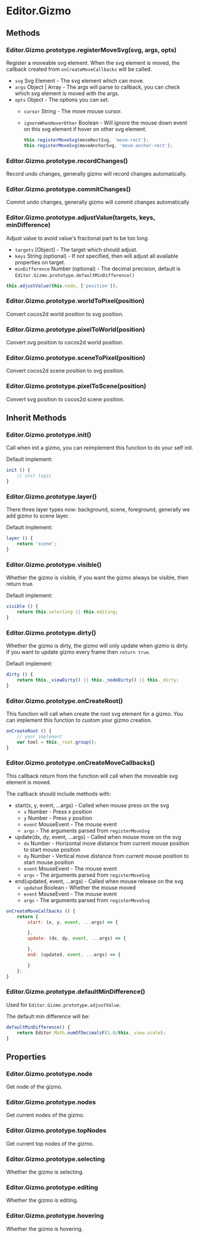 # Editor.Gizmo

## Methods

### Editor.Gizmo.prototype.registerMoveSvg(svg, args, opts)

Register a moveable svg element. When the svg element is moved, the callback created from `onCreateMoveCallbacks` will be called.

- `svg` Svg Element - The svg element which can move.
- `args` Object | Array - The args will parse to callback, you can check which svg element is moved with the args.
- `opts` Object - The options you can set.
  - `cursor` String - The move mouse cursor.
  - `ignoreWhenHoverOther` Boolean - Will ignore the mouse down event on this svg element if hover on other svg element.

    ```javascript
    this.registerMoveSvg(moveRectSvg, 'move-rect');
    this.registerMoveSvg(moveAnchorSvg, 'move-anchor-rect');
    ```

### Editor.Gizmo.prototype.recordChanges()

Record undo changes, generally gizmo will record changes automatically.

### Editor.Gizmo.prototype.commitChanges()

Commit undo changes, generally gizmo will commit changes automatically

### Editor.Gizmo.prototype.adjustValue(targets, keys, minDifference)

Adjust value to avoid value's fractional part to be too long.

- `targets` [Object] - The target which should adjust.
- `keys` String (optional) - If not specified, then will adjust all available properties on target.
- `minDifference` Number (optional) - The decimal precision, default is `Editor.Gizmo.prototype.defaultMinDifference()`

```javascript
this.adjustValue(this.node, ['position']);
```

### Editor.Gizmo.prototype.worldToPixel(position)

Convert cocos2d world position to svg position.

### Editor.Gizmo.prototype.pixelToWorld(position)

Convert svg position to cocos2d world position.

### Editor.Gizmo.prototype.sceneToPixel(position)

Convert cocos2d scene position to svg position.

### Editor.Gizmo.prototype.pixelToScene(position)

Convert svg position to cocos2d scene position.

## Inherit Methods

### Editor.Gizmo.prototype.init()

Call when init a gizmo, you can reimplement this function to do your self init.

Default implement:

```javascript
init () {
    // init logic
}
```

### Editor.Gizmo.prototype.layer()

There three layer types now: background, scene, foreground, generally we add gizmo to scene layer.

Default implement:

```javascript
layer () {
    return 'scene';
}
```

### Editor.Gizmo.prototype.visible()

Whether the gizmo is visible, if you want the gizmo always be visible, then return true.

Default implement:

```javascript
visible () {
    return this.selecting || this.editing;
}
```

### Editor.Gizmo.prototype.dirty()

Whether the gizmo is dirty, the gizmo will only update when gizmo is dirty. If you want to update gizmo every frame then `return true`.

Default implement:

```javascript
dirty () {
    return this._viewDirty() || this._nodeDirty() || this._dirty;
}
```

### Editor.Gizmo.prototype.onCreateRoot()

This function will call when create the root svg element for a gizmo.
You can implement this function to custom your gizmo creation.

```javascript
onCreateRoot () {
    // your implement
    var tool = this._root.group();
}
```

### Editor.Gizmo.prototype.onCreateMoveCallbacks()

This callback return from the function will call when the moveable svg element is moved.

The callback should include methods with:

- start(x, y, event, ...args) - Called when mouse press on the svg
  - `x` Number - Press x position
  - `y` Number - Press y position
  - `event` MouseEvent - The mouse event
  - `args` - The arguments parsed from `registerMoveSvg`
- update(dx, dy, event, ...args) - Called when mouse move on the svg
  - `dx` Number - Horizontal move distance from current mouse position to start mouse position
  - `dy` Number - Vertical move distance from current mouse position to start mouse position
  - `event` MouseEvent - The mouse event
  - `args` - The arguments parsed from `registerMoveSvg`
- end(updated, event, ...args) - Called when mouse release on the svg
  - `updated` Boolean - Whether the mouse moved
  - `event` MouseEvent - The mouse event
  - `args` - The arguments parsed from `registerMoveSvg`

```javascript
onCreateMoveCallbacks () {
    return {
        start: (x, y, event, ...args) => {

        },
        update: (dx, dy, event, ...args) => {

        },
        end: (updated, event, ...args) => {

        }
    };
}
```

### Editor.Gizmo.prototype.defaultMinDifference()

Used for `Editor.Gizmo.prototype.adjustValue`.

The default min difference will be:

```javascript
defaultMinDifference() {
    return Editor.Math.numOfDecimalsF(1.0/this._view.scale);
}
```

## Properties

### Editor.Gizmo.prototype.node

Get node of the gizmo.

### Editor.Gizmo.prototype.nodes

Get current nodes of the gizmo.

### Editor.Gizmo.prototype.topNodes

Get current top nodes of the gizmo.

### Editor.Gizmo.prototype.selecting

Whether the gizmo is selecting.

### Editor.Gizmo.prototype.editing

Whether the gizmo is editing.

### Editor.Gizmo.prototype.hovering

Whether the gizmo is hovering.
